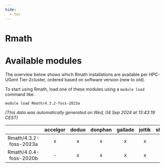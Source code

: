 ```yaml
---
hide:
  - toc
---
```


Rmath
=====

# Available modules


The overview below shows which Rmath installations are available per HPC-UGent Tier-2cluster, ordered based on software version (new to old).

To start using Rmath, load one of these modules using a `module load` command like:

```shell
module load Rmath/4.3.2-foss-2023a
```

*(This data was automatically generated on Wed, 04 Sep 2024 at 13:43:19 CEST)*  

| |accelgor|doduo|donphan|gallade|joltik|shinx|skitty|
| :---: | :---: | :---: | :---: | :---: | :---: | :---: | :---: |
|Rmath/4.3.2-foss-2023a|x|x|x|x|x|-|x|
|Rmath/4.0.4-foss-2020b|-|x|x|x|x|-|x|

